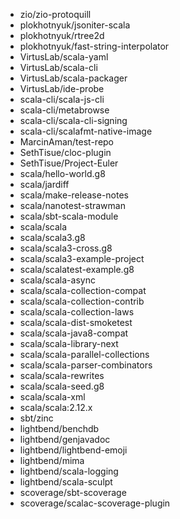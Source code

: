 - zio/zio-protoquill
- plokhotnyuk/jsoniter-scala
- plokhotnyuk/rtree2d
- plokhotnyuk/fast-string-interpolator
- VirtusLab/scala-yaml
- VirtusLab/scala-cli
- VirtusLab/scala-packager
- VirtusLab/ide-probe
- scala-cli/scala-js-cli
- scala-cli/metabrowse
- scala-cli/scala-cli-signing
- scala-cli/scalafmt-native-image
- MarcinAman/test-repo
- SethTisue/cloc-plugin
- SethTisue/Project-Euler
- scala/hello-world.g8
- scala/jardiff
- scala/make-release-notes
- scala/nanotest-strawman
- scala/sbt-scala-module
- scala/scala
- scala/scala3.g8
- scala/scala3-cross.g8
- scala/scala3-example-project
- scala/scalatest-example.g8
- scala/scala-async
- scala/scala-collection-compat
- scala/scala-collection-contrib
- scala/scala-collection-laws
- scala/scala-dist-smoketest
- scala/scala-java8-compat
- scala/scala-library-next
- scala/scala-parallel-collections
- scala/scala-parser-combinators
- scala/scala-rewrites
- scala/scala-seed.g8
- scala/scala-xml
- scala/scala:2.12.x
- sbt/zinc
- lightbend/benchdb
- lightbend/genjavadoc
- lightbend/lightbend-emoji
- lightbend/mima
- lightbend/scala-logging
- lightbend/scala-sculpt
- scoverage/sbt-scoverage
- scoverage/scalac-scoverage-plugin
